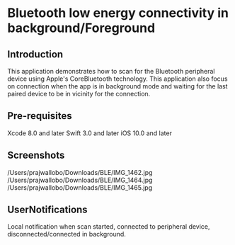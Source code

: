 

# Bluetooth low energy connectivity in background/Foreground


## Introduction

This application demonstrates how to scan for the Bluetooth peripheral device using Apple's CoreBluetooth technology. This application also focus on connection when the app is in background mode and waiting for the last paired device to be in vicinity for the connection.

## Pre-requisites

Xcode 8.0 and later
Swift 3.0 and later
iOS 10.0 and later


## Screenshots
/Users/prajwallobo/Downloads/BLE/IMG_1462.jpg
/Users/prajwallobo/Downloads/BLE/IMG_1464.jpg
/Users/prajwallobo/Downloads/BLE/IMG_1465.jpg
## UserNotifications

Local notification when scan started, connected to peripheral device, disconnected/connected in background.






